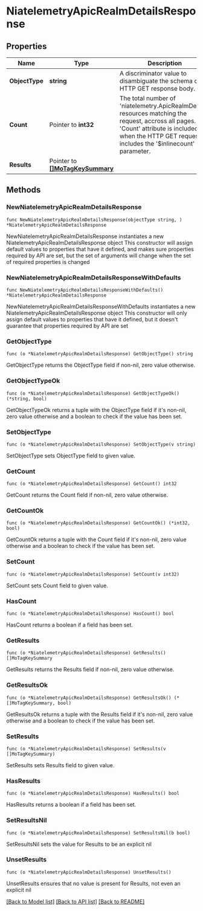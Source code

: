 # NiatelemetryApicRealmDetailsResponse

## Properties

Name | Type | Description | Notes
------------ | ------------- | ------------- | -------------
**ObjectType** | **string** | A discriminator value to disambiguate the schema of a HTTP GET response body. | 
**Count** | Pointer to **int32** | The total number of &#39;niatelemetry.ApicRealmDetails&#39; resources matching the request, accross all pages. The &#39;Count&#39; attribute is included when the HTTP GET request includes the &#39;$inlinecount&#39; parameter. | [optional] 
**Results** | Pointer to [**[]MoTagKeySummary**](MoTagKeySummary.md) |  | [optional] 

## Methods

### NewNiatelemetryApicRealmDetailsResponse

`func NewNiatelemetryApicRealmDetailsResponse(objectType string, ) *NiatelemetryApicRealmDetailsResponse`

NewNiatelemetryApicRealmDetailsResponse instantiates a new NiatelemetryApicRealmDetailsResponse object
This constructor will assign default values to properties that have it defined,
and makes sure properties required by API are set, but the set of arguments
will change when the set of required properties is changed

### NewNiatelemetryApicRealmDetailsResponseWithDefaults

`func NewNiatelemetryApicRealmDetailsResponseWithDefaults() *NiatelemetryApicRealmDetailsResponse`

NewNiatelemetryApicRealmDetailsResponseWithDefaults instantiates a new NiatelemetryApicRealmDetailsResponse object
This constructor will only assign default values to properties that have it defined,
but it doesn't guarantee that properties required by API are set

### GetObjectType

`func (o *NiatelemetryApicRealmDetailsResponse) GetObjectType() string`

GetObjectType returns the ObjectType field if non-nil, zero value otherwise.

### GetObjectTypeOk

`func (o *NiatelemetryApicRealmDetailsResponse) GetObjectTypeOk() (*string, bool)`

GetObjectTypeOk returns a tuple with the ObjectType field if it's non-nil, zero value otherwise
and a boolean to check if the value has been set.

### SetObjectType

`func (o *NiatelemetryApicRealmDetailsResponse) SetObjectType(v string)`

SetObjectType sets ObjectType field to given value.


### GetCount

`func (o *NiatelemetryApicRealmDetailsResponse) GetCount() int32`

GetCount returns the Count field if non-nil, zero value otherwise.

### GetCountOk

`func (o *NiatelemetryApicRealmDetailsResponse) GetCountOk() (*int32, bool)`

GetCountOk returns a tuple with the Count field if it's non-nil, zero value otherwise
and a boolean to check if the value has been set.

### SetCount

`func (o *NiatelemetryApicRealmDetailsResponse) SetCount(v int32)`

SetCount sets Count field to given value.

### HasCount

`func (o *NiatelemetryApicRealmDetailsResponse) HasCount() bool`

HasCount returns a boolean if a field has been set.

### GetResults

`func (o *NiatelemetryApicRealmDetailsResponse) GetResults() []MoTagKeySummary`

GetResults returns the Results field if non-nil, zero value otherwise.

### GetResultsOk

`func (o *NiatelemetryApicRealmDetailsResponse) GetResultsOk() (*[]MoTagKeySummary, bool)`

GetResultsOk returns a tuple with the Results field if it's non-nil, zero value otherwise
and a boolean to check if the value has been set.

### SetResults

`func (o *NiatelemetryApicRealmDetailsResponse) SetResults(v []MoTagKeySummary)`

SetResults sets Results field to given value.

### HasResults

`func (o *NiatelemetryApicRealmDetailsResponse) HasResults() bool`

HasResults returns a boolean if a field has been set.

### SetResultsNil

`func (o *NiatelemetryApicRealmDetailsResponse) SetResultsNil(b bool)`

 SetResultsNil sets the value for Results to be an explicit nil

### UnsetResults
`func (o *NiatelemetryApicRealmDetailsResponse) UnsetResults()`

UnsetResults ensures that no value is present for Results, not even an explicit nil

[[Back to Model list]](../README.md#documentation-for-models) [[Back to API list]](../README.md#documentation-for-api-endpoints) [[Back to README]](../README.md)


